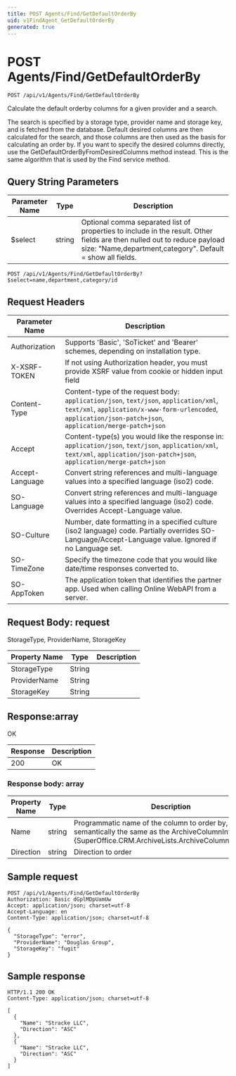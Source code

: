 ```yaml
---
title: POST Agents/Find/GetDefaultOrderBy
uid: v1FindAgent_GetDefaultOrderBy
generated: true
---
```


# POST Agents/Find/GetDefaultOrderBy

```http
POST /api/v1/Agents/Find/GetDefaultOrderBy
```

Calculate the default orderby columns for a given provider and a search.


The search is specified by a storage type, provider name and storage key, and is fetched from the database. Default desired columns are then calculated for the search, and those columns are then used as the basis for calculating an order by. If you want to specify the desired columns directly, use the GetDefaultOrderByFromDesiredColumns method instead.  This is the same algorithm that is used by the Find service method.






## Query String Parameters

| Parameter Name | Type |  Description |
|----------------|------|--------------|
| $select | string |  Optional comma separated list of properties to include in the result. Other fields are then nulled out to reduce payload size: "Name,department,category". Default = show all fields. |

```http
POST /api/v1/Agents/Find/GetDefaultOrderBy?$select=name,department,category/id
```


## Request Headers

| Parameter Name | Description |
|----------------|-------------|
| Authorization  | Supports 'Basic', 'SoTicket' and 'Bearer' schemes, depending on installation type. |
| X-XSRF-TOKEN   | If not using Authorization header, you must provide XSRF value from cookie or hidden input field |
| Content-Type | Content-type of the request body: `application/json`, `text/json`, `application/xml`, `text/xml`, `application/x-www-form-urlencoded`, `application/json-patch+json`, `application/merge-patch+json` |
| Accept         | Content-type(s) you would like the response in: `application/json`, `text/json`, `application/xml`, `text/xml`, `application/json-patch+json`, `application/merge-patch+json` |
| Accept-Language | Convert string references and multi-language values into a specified language (iso2) code. |
| SO-Language | Convert string references and multi-language values into a specified language (iso2) code. Overrides Accept-Language value. |
| SO-Culture | Number, date formatting in a specified culture (iso2 language) code. Partially overrides SO-Language/Accept-Language value. Ignored if no Language set. |
| SO-TimeZone | Specify the timezone code that you would like date/time responses converted to. |
| SO-AppToken | The application token that identifies the partner app. Used when calling Online WebAPI from a server. |

## Request Body: request 

StorageType, ProviderName, StorageKey 

| Property Name | Type |  Description |
|----------------|------|--------------|
| StorageType | String |  |
| ProviderName | String |  |
| StorageKey | String |  |

## Response:array

OK

| Response | Description |
|----------------|-------------|
| 200 | OK |

### Response body: array

| Property Name | Type |  Description |
|----------------|------|--------------|
| Name | string | Programmatic name of the column to order by, semantically the same as the ArchiveColumnInfo {SuperOffice.CRM.ArchiveLists.ArchiveColumnInfo.Name}. |
| Direction | string | Direction to order |

## Sample request

```http!
POST /api/v1/Agents/Find/GetDefaultOrderBy
Authorization: Basic dGplMDpUamUw
Accept: application/json; charset=utf-8
Accept-Language: en
Content-Type: application/json; charset=utf-8

{
  "StorageType": "error",
  "ProviderName": "Douglas Group",
  "StorageKey": "fugit"
}
```

## Sample response

```http_
HTTP/1.1 200 OK
Content-Type: application/json; charset=utf-8

[
  {
    "Name": "Stracke LLC",
    "Direction": "ASC"
  },
  {
    "Name": "Stracke LLC",
    "Direction": "ASC"
  }
]
```